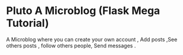 # Pluto A Microblog (Flask Mega Tutorial)

A Microblog where you can create your own account , Add posts ,See others posts , follow others people,
Send messages .








